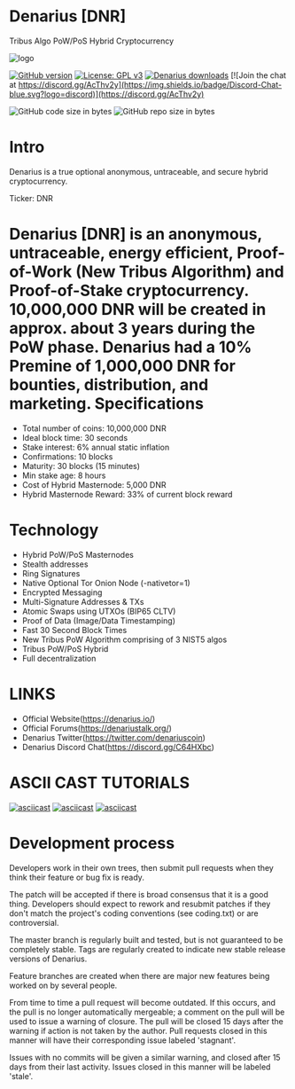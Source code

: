 # Denarius [DNR]
Tribus Algo PoW/PoS Hybrid Cryptocurrency

![logo](http://i.imgur.com/gIe5vnw.png)

[![GitHub version](https://img.shields.io/github/release/carsenk/denarius.svg?maxAge=2592000)](https://badge.fury.io/gh/carsenk%2Fdenarius)
[![License: GPL v3](https://img.shields.io/badge/License-MIT-blue.svg)](https://github.com/carsenk/denarius/blob/master/COPYING)
[![Denarius downloads](https://img.shields.io/github/downloads/carsenk/denarius/total.svg?maxAge=2592000)](https://github.com/carsenk/denarius/releases)
[![Join the chat at https://discord.gg/AcThv2y](https://img.shields.io/badge/Discord-Chat-blue.svg?logo=discord)](https://discord.gg/AcThv2y)

![GitHub code size in bytes](https://img.shields.io/github/languages/code-size/carsenk/denarius.svg) ![GitHub repo size in bytes](https://img.shields.io/github/repo-size/carsenk/denarius.svg)

Intro
==========================
Denarius is a true optional anonymous, untraceable, and secure hybrid cryptocurrency.

Ticker: DNR

Denarius [DNR] is an anonymous, untraceable, energy efficient, Proof-of-Work (New Tribus Algorithm) and Proof-of-Stake cryptocurrency.
10,000,000 DNR will be created in approx. about 3 years during the PoW phase. Denarius had a 10% Premine of 1,000,000 DNR for bounties, distribution, and marketing.
Specifications
==========================
* Total number of coins: 10,000,000 DNR
* Ideal block time: 30 seconds
* Stake interest: 6% annual static inflation
* Confirmations: 10 blocks
* Maturity: 30 blocks (15 minutes)
* Min stake age: 8 hours
* Cost of Hybrid Masternode: 5,000 DNR
* Hybrid Masternode Reward: 33% of current block reward

Technology
==========================
* Hybrid PoW/PoS Masternodes
* Stealth addresses
* Ring Signatures
* Native Optional Tor Onion Node (-nativetor=1)
* Encrypted Messaging
* Multi-Signature Addresses & TXs
* Atomic Swaps using UTXOs (BIP65 CLTV)
* Proof of Data (Image/Data Timestamping)
* Fast 30 Second Block Times
* New Tribus PoW Algorithm comprising of 3 NIST5 algos
* Tribus PoW/PoS Hybrid
* Full decentralization

LINKS
==========================
* Official Website(https://denarius.io/)
* Official Forums(https://denariustalk.org/)
* Denarius Twitter(https://twitter.com/denariuscoin)
* Denarius Discord Chat(https://discord.gg/C64HXbc)

ASCII CAST TUTORIALS
==========================
[![asciicast](https://asciinema.org/a/179356.png)](https://asciinema.org/a/179356)
[![asciicast](https://asciinema.org/a/179362.png)](https://asciinema.org/a/179362)
[![asciicast](https://asciinema.org/a/179355.png)](https://asciinema.org/a/179355)

Development process
===========================

Developers work in their own trees, then submit pull requests when
they think their feature or bug fix is ready.

The patch will be accepted if there is broad consensus that it is a
good thing.  Developers should expect to rework and resubmit patches
if they don't match the project's coding conventions (see coding.txt)
or are controversial.

The master branch is regularly built and tested, but is not guaranteed
to be completely stable. Tags are regularly created to indicate new
stable release versions of Denarius.

Feature branches are created when there are major new features being
worked on by several people.

From time to time a pull request will become outdated. If this occurs, and
the pull is no longer automatically mergeable; a comment on the pull will
be used to issue a warning of closure. The pull will be closed 15 days
after the warning if action is not taken by the author. Pull requests closed
in this manner will have their corresponding issue labeled 'stagnant'.

Issues with no commits will be given a similar warning, and closed after
15 days from their last activity. Issues closed in this manner will be
labeled 'stale'.
